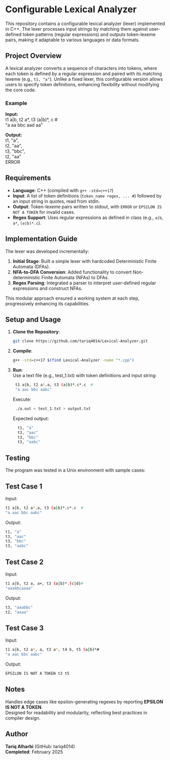 # Configurable Lexical Analyzer

This repository contains a configurable lexical analyzer (lexer) implemented in C++. The lexer processes input strings by matching them against user-defined token patterns (regular expressions) and outputs token-lexeme pairs, making it adaptable to various languages or data formats.

## Project Overview

A lexical analyzer converts a sequence of characters into tokens, where each token is defined by a regular expression and paired with its matching lexeme (e.g., `t1, "a"`). Unlike a fixed lexer, this configurable version allows users to specify token definitions, enhancing flexibility without modifying the core code.

### Example
**Input:**  
t1 a|b, t2 a*, t3 (a|b)*, c  #   
"a aa bbc aad aa"  

**Output:**  
t1, "a",  
t2, "aa",  
t3, "bbc",  
t2, "aa"  
ERROR  

## Requirements

- **Language**: C++ (compiled with `g++ -std=c++17`)
- **Input**: A list of token definitions (`token_name regex, ... #`) followed by an input string in quotes, read from stdin.
- **Output**: Token-lexeme pairs written to stdout, with `ERROR` or `EPSILON IS NOT A TOKEN` for invalid cases.
- **Regex Support**: Uses regular expressions as defined in class (e.g., `a|b`, `a*`, `(a|b)*.c`).


## Implementation Guide

The lexer was developed incrementally:
1. **Initial Stage**: Built a simple lexer with hardcoded Deterministic Finite Automata (DFAs).
2. **NFA-to-DFA Conversion**: Added functionality to convert Non-deterministic Finite Automata (NFAs) to DFAs.
3. **Regex Parsing**: Integrated a parser to interpret user-defined regular expressions and construct NFAs.

This modular approach ensured a working system at each step, progressively enhancing its capabilities.

## Setup and Usage

1. **Clone the Repository**:
   ```bash
   git clone https://github.com/tariq4014/Lexical-Analyzer.git

2. **Compile**:
    ```bash
    g++ -std=c++17 $(find Lexical-Analyzer -name "*.cpp")

4. **Run**:  
   Use a text file (e.g., test_1.txt) with token definitions and input string:
     ```bash
      t1 a|b, t2 a*.a, t3 (a|b)*.c*.c  #
      "a aac bbc aabc"
      ```
    Execute:
      ```bash
       ./a.out < test_1.txt > output.txt
      ```
    Expected output:
      ```bash
        t1, "a"
        t3, "aac"
        t3, "bbc"
        t3, "aabc"
      ```
   


## Testing
The program was tested in a Unix environment with sample cases:  

## Test Case 1

Input:  
```bash
t1 a|b, t2 a*.a, t3 (a|b)*.c*.c  #
"a aac bbc aabc"
```

Output:  
```bash
t1, "a"
t3, "aac"
t3, "bbc"
t3, "aabc"
```

## Test Case 2

Input:  
```bash
t1 a|b, t2 a, a+, t3 (a|b)*.(c|d)#
"aaabbcaaaa"
```
Output:  
```bash
t3, "aaabbc"
t2, "aaaa"
```
## Test Case 3

Input:  
```bash
t1 a|b, t2 a*, a, t3 a*, t4 b, t5 (a|b)*#
"a aac bbc aabc"
```

Output:  
```bash
EPSILON IS NOT A TOKEN t3 t5
```

## Notes
Handles edge cases like epsilon-generating regexes by reporting **EPSILON IS NOT A TOKEN**.  
Designed for readability and modularity, reflecting best practices in compiler design.  
## Author
**Tariq Alharbi** (GitHub: tariq4014)  
**Completed**: February 2025
